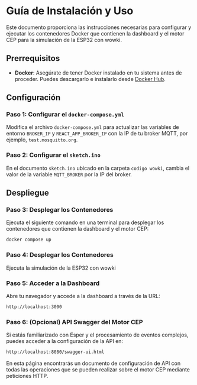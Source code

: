 # Guía de Instalación y Uso

Este documento proporciona las instrucciones necesarias para configurar y ejecutar los contenedores Docker que contienen la dashboard y el motor CEP para la simulación de la ESP32 con wowki.

## Prerrequisitos
- **Docker**: Asegúrate de tener Docker instalado en tu sistema antes de proceder. Puedes descargarlo e instalarlo desde [Docker Hub](https://hub.docker.com/).

## Configuración

### Paso 1: Configurar el `docker-compose.yml`
Modifica el archivo `docker-compose.yml` para actualizar las variables de entorno `BROKER_IP` y `REACT_APP_BROKER_IP` con la IP de tu broker MQTT, por ejemplo, `test.mosquitto.org`.

### Paso 2: Configurar el `sketch.ino`
En el documento `sketch.ino` ubicado en la carpeta `codigo wowki`, cambia el valor de la variable `MQTT_BROKER` por la IP del broker.

## Despliegue

### Paso 3: Desplegar los Contenedores
Ejecuta el siguiente comando en una terminal para desplegar los contenedores que contienen la dashboard y el motor CEP:
```bash
docker compose up
```
### Paso 4: Desplegar los Contenedores
Ejecuta la simulación de la ESP32 con wowki

### Paso 5: Acceder a la Dashboard

Abre tu navegador y accede a la dashboard a través de la URL:
```bash
http://localhost:3000
```

### Paso 6: (Opcional) API Swagger del Motor CEP
Si estás familiarizado con Esper y el procesamiento de eventos complejos, puedes acceder a la configuración de la API en:
```bash
http://localhost:8080/swagger-ui.html
```
En esta página encontrarás un documento de configuración de API con todas las operaciones que se pueden realizar sobre el motor CEP mediante peticiones HTTP.




